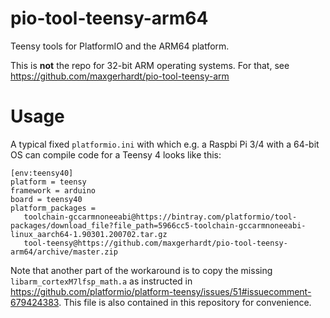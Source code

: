 # pio-tool-teensy-arm64

Teensy tools for PlatformIO and the ARM64 platform.

This is **not** the repo for 32-bit ARM operating systems. For that, see https://github.com/maxgerhardt/pio-tool-teensy-arm

# Usage

A typical fixed `platformio.ini` with which e.g. a Raspbi Pi 3/4 with a 64-bit OS can compile code for a Teensy 4 looks like this:

```
[env:teensy40]
platform = teensy
framework = arduino
board = teensy40 
platform_packages = 
   toolchain-gccarmnoneeabi@https://bintray.com/platformio/tool-packages/download_file?file_path=5966cc5-toolchain-gccarmnoneeabi-linux_aarch64-1.90301.200702.tar.gz
   tool-teensy@https://github.com/maxgerhardt/pio-tool-teensy-arm64/archive/master.zip
```

Note that another part of the workaround is to copy the missing `libarm_cortexM7lfsp_math.a` as instructed in https://github.com/platformio/platform-teensy/issues/51#issuecomment-679424383. This file is also contained in this repository for convenience. 
